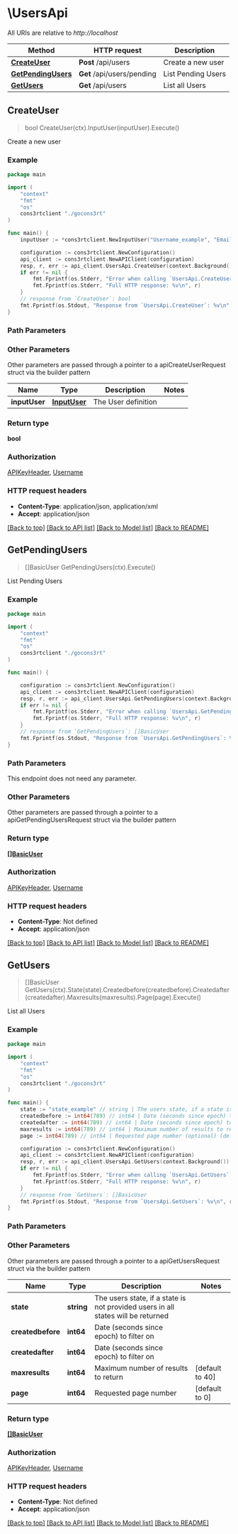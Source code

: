 # \UsersApi

All URIs are relative to *http://localhost*

Method | HTTP request | Description
------------- | ------------- | -------------
[**CreateUser**](UsersApi.md#CreateUser) | **Post** /api/users | Create a new user
[**GetPendingUsers**](UsersApi.md#GetPendingUsers) | **Get** /api/users/pending | List Pending Users
[**GetUsers**](UsersApi.md#GetUsers) | **Get** /api/users | List all Users



## CreateUser

> bool CreateUser(ctx).InputUser(inputUser).Execute()

Create a new user



### Example

```go
package main

import (
    "context"
    "fmt"
    "os"
    cons3rtclient "./gocons3rt"
)

func main() {
    inputUser := *cons3rtclient.NewInputUser("Username_example", "Email_example", "Firstname_example", "Lastname_example") // InputUser | The User definition (optional)

    configuration := cons3rtclient.NewConfiguration()
    api_client := cons3rtclient.NewAPIClient(configuration)
    resp, r, err := api_client.UsersApi.CreateUser(context.Background()).InputUser(inputUser).Execute()
    if err != nil {
        fmt.Fprintf(os.Stderr, "Error when calling `UsersApi.CreateUser``: %v\n", err)
        fmt.Fprintf(os.Stderr, "Full HTTP response: %v\n", r)
    }
    // response from `CreateUser`: bool
    fmt.Fprintf(os.Stdout, "Response from `UsersApi.CreateUser`: %v\n", resp)
}
```

### Path Parameters



### Other Parameters

Other parameters are passed through a pointer to a apiCreateUserRequest struct via the builder pattern


Name | Type | Description  | Notes
------------- | ------------- | ------------- | -------------
 **inputUser** | [**InputUser**](InputUser.md) | The User definition | 

### Return type

**bool**

### Authorization

[APIKeyHeader](../README.md#APIKeyHeader), [Username](../README.md#Username)

### HTTP request headers

- **Content-Type**: application/json, application/xml
- **Accept**: application/json

[[Back to top]](#) [[Back to API list]](../README.md#documentation-for-api-endpoints)
[[Back to Model list]](../README.md#documentation-for-models)
[[Back to README]](../README.md)


## GetPendingUsers

> []BasicUser GetPendingUsers(ctx).Execute()

List Pending Users



### Example

```go
package main

import (
    "context"
    "fmt"
    "os"
    cons3rtclient "./gocons3rt"
)

func main() {

    configuration := cons3rtclient.NewConfiguration()
    api_client := cons3rtclient.NewAPIClient(configuration)
    resp, r, err := api_client.UsersApi.GetPendingUsers(context.Background()).Execute()
    if err != nil {
        fmt.Fprintf(os.Stderr, "Error when calling `UsersApi.GetPendingUsers``: %v\n", err)
        fmt.Fprintf(os.Stderr, "Full HTTP response: %v\n", r)
    }
    // response from `GetPendingUsers`: []BasicUser
    fmt.Fprintf(os.Stdout, "Response from `UsersApi.GetPendingUsers`: %v\n", resp)
}
```

### Path Parameters

This endpoint does not need any parameter.

### Other Parameters

Other parameters are passed through a pointer to a apiGetPendingUsersRequest struct via the builder pattern


### Return type

[**[]BasicUser**](BasicUser.md)

### Authorization

[APIKeyHeader](../README.md#APIKeyHeader), [Username](../README.md#Username)

### HTTP request headers

- **Content-Type**: Not defined
- **Accept**: application/json

[[Back to top]](#) [[Back to API list]](../README.md#documentation-for-api-endpoints)
[[Back to Model list]](../README.md#documentation-for-models)
[[Back to README]](../README.md)


## GetUsers

> []BasicUser GetUsers(ctx).State(state).Createdbefore(createdbefore).Createdafter(createdafter).Maxresults(maxresults).Page(page).Execute()

List all Users



### Example

```go
package main

import (
    "context"
    "fmt"
    "os"
    cons3rtclient "./gocons3rt"
)

func main() {
    state := "state_example" // string | The users state, if a state is not provided users in all states will be returned (optional)
    createdbefore := int64(789) // int64 | Date (seconds since epoch) to filter on (optional)
    createdafter := int64(789) // int64 | Date (seconds since epoch) to filter on (optional)
    maxresults := int64(789) // int64 | Maximum number of results to return (optional) (default to 40)
    page := int64(789) // int64 | Requested page number (optional) (default to 0)

    configuration := cons3rtclient.NewConfiguration()
    api_client := cons3rtclient.NewAPIClient(configuration)
    resp, r, err := api_client.UsersApi.GetUsers(context.Background()).State(state).Createdbefore(createdbefore).Createdafter(createdafter).Maxresults(maxresults).Page(page).Execute()
    if err != nil {
        fmt.Fprintf(os.Stderr, "Error when calling `UsersApi.GetUsers``: %v\n", err)
        fmt.Fprintf(os.Stderr, "Full HTTP response: %v\n", r)
    }
    // response from `GetUsers`: []BasicUser
    fmt.Fprintf(os.Stdout, "Response from `UsersApi.GetUsers`: %v\n", resp)
}
```

### Path Parameters



### Other Parameters

Other parameters are passed through a pointer to a apiGetUsersRequest struct via the builder pattern


Name | Type | Description  | Notes
------------- | ------------- | ------------- | -------------
 **state** | **string** | The users state, if a state is not provided users in all states will be returned | 
 **createdbefore** | **int64** | Date (seconds since epoch) to filter on | 
 **createdafter** | **int64** | Date (seconds since epoch) to filter on | 
 **maxresults** | **int64** | Maximum number of results to return | [default to 40]
 **page** | **int64** | Requested page number | [default to 0]

### Return type

[**[]BasicUser**](BasicUser.md)

### Authorization

[APIKeyHeader](../README.md#APIKeyHeader), [Username](../README.md#Username)

### HTTP request headers

- **Content-Type**: Not defined
- **Accept**: application/json

[[Back to top]](#) [[Back to API list]](../README.md#documentation-for-api-endpoints)
[[Back to Model list]](../README.md#documentation-for-models)
[[Back to README]](../README.md)

